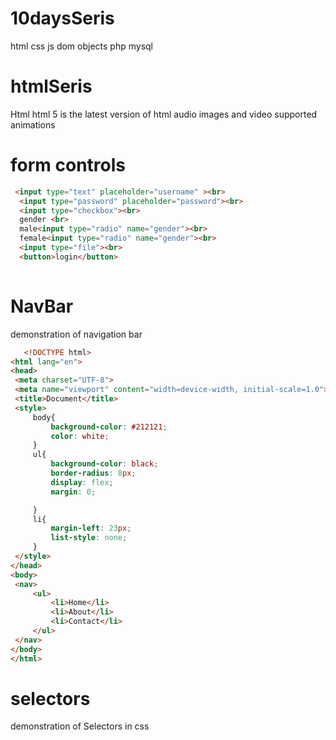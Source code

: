 # 10daysSeris

html
css
js  dom objects
php 
mysql

# htmlSeris
 Html
    html 5 is the latest version of html
    audio images and video supported
    animations

 # form controls 
  ``` html 
   <input type="text" placeholder="username" ><br>
    <input type="password" placeholder="password"><br>
    <input type="checkbox"><br>
    gender <br>
    male<input type="radio" name="gender"><br>
    female<input type="radio" name="gender"><br>
    <input type="file"><br>
    <button>login</button>
    
 ```
   # NavBar
   demonstration of navigation bar
   ```html
      <!DOCTYPE html>
<html lang="en">
<head>
    <meta charset="UTF-8">
    <meta name="viewport" content="width=device-width, initial-scale=1.0">
    <title>Document</title>
    <style>
        body{
            background-color: #212121;
            color: white;
        }
        ul{
            background-color: black;
            border-radius: 8px;
            display: flex;
            margin: 0;

        }
        li{
            margin-left: 23px;
            list-style: none;
        }
    </style>
</head>
<body>
    <nav>
        <ul>
            <li>Home</li>
            <li>About</li>
            <li>Contact</li>
        </ul>
    </nav>
</body>
</html>
   ```
   # selectors
   demonstration of Selectors in css